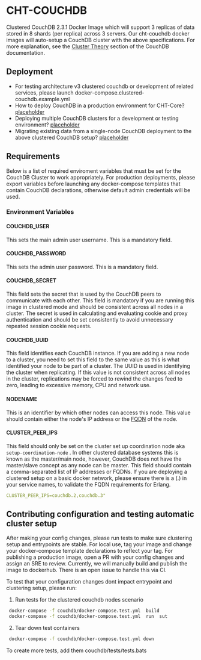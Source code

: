 # CHT-COUCHDB

Clustered CouchDB 2.3.1 Docker Image which will support 3 replicas of data stored in 8 shards (per replica) across 3 servers. Our cht-couchdb docker images will auto-setup a CouchDB cluster with the above specifications. For more explanation, see the [Cluster Theory](https://docs.couchdb.org/en/stable/cluster/theory.html#cluster-theory) section of the CouchDB documentation.

## Deployment

- For testing architecture v3 clustered couchdb or development of related services, please launch docker-compose.clustered-couchdb.example.yml
- How to deploy CouchDB in a production environment for CHT-Core? [placeholder](link-to-docs)
- Deploying multiple CouchDB clusters for a development or testing environment? [placeholder](link-to-docs)
- Migrating existing data from a single-node CouchDB deployment to the above clustered CouchDB setup? [placeholder](link-to-docs)

## Requirements

Below is a list of required enviroment variables that must be set for the CouchDB Cluster to work appropriately. For production deployments, please export variables before launching any docker-compose templates that contain CouchDB declarations, otherwise default admin credentials will be used.

### Environment Variables

#### COUCHDB_USER

This sets the main admin user username. This is a mandatory field.

#### COUCHDB_PASSWORD

This sets the admin user password. This is a mandatory field.

#### COUCHDB_SECRET

This field sets the secret that is used by the CouchDB peers to communicate with each other. This field is mandatory if you are running this image in clustered mode and should be consistent across all nodes in a cluster. The secret is used in calculating and evaluating cookie and proxy authentication and should be set consistently to avoid unnecessary repeated session cookie requests.

#### COUCHDB_UUID

This field identifies each CouchDB instance. If you are adding a new node to a cluster, you need to set this field to the same value as this is what identified your node to be part of a cluster. The UUID is used in identifying the cluster when replicating. If this value is not consistent across all nodes in the cluster, replications may be forced to rewind the changes feed to zero, leading to excessive memory, CPU and network use.

#### NODENAME

This is an identifier by which other nodes can access this node. This value should contain either the node's IP address or the [FQDN](https://en.wikipedia.org/wiki/Fully_qualified_domain_name) of the node. 

#### CLUSTER_PEER_IPS

This field should only be set on the cluster set up coordination node aka `setup-coordination-node` . In other clustered database systems this is known as the master/main node, however, CouchDB does not have the master/slave concept as any node can be master. This field should contain a comma-separated list of IP addresses or FQDNs. If you are deploying a clustered setup on a basic docker network, please ensure there is a (.) in your service names, to validate the FQDN requirements for Erlang. 

```yaml
CLUSTER_PEER_IPS=couchdb.2,couchdb.3"
```


## Contributing configuration and testing automatic cluster setup

After making your config changes, please run tests to make sure clustering setup and entrypoints are stable. For local use, tag your image and change your docker-compose template declarations to reflect your tag. For publishing a production image, open a PR with your config changes and assign an SRE to review. Currently, we will manually build and publish the image to dockerhub. There is an open issue to handle this via CI.

To test that your configuration changes dont impact entrypoint and clustering setup, please run:


1. Run tests for the clustered couchdb nodes scenario

```bash
 docker-compose -f couchdb/docker-compose.test.yml  build
 docker-compose -f couchdb/docker-compose.test.yml  run  sut

```

2. Tear down test containers

```bash
 docker-compose -f couchdb/docker-compose.test.yml down
```

To create more tests, add them couchdb/tests/tests.bats
